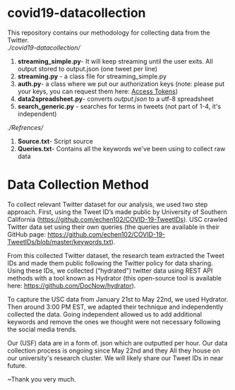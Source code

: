 # covid19-datacollection
This repository contains our methodology for collecting data from the Twitter.     
*./covid19-datacollection/*        
1) **streaming_simple.py**- It will keep streaming until the user exits. All output stored to output.json (one tweet per line)
2) **streaming.py** - a class file for streaming_simple.py
3) **auth.py**- a class where we put our authorization keys (note: please put your keys, you can request them here: [Access Tokens](https://developer.twitter.com/en/docs/basics/authentication/oauth-1-0a/obtaining-user-access-tokens]))
4) **data2spreadsheet.py**- converts *output.json* to a utf-8 spreadsheet
5) **search_generic.py** - searches for terms in tweets (not part of 1-4, it's independent)   
   
*./Refrences/*     
1) **Source.txt**- Script source   
2) **Queries.txt**- Contains all the keywords we've been using to collect raw data

# Data Collection Method        

To collect relevant Twitter dataset for our analysis, we used two step approach. First, using the Tweet ID’s made public by University of Southern California (https://github.com/echen102/COVID-19-TweetIDs). USC crawled Twitter data set using their own queries (the queries are available in their GitHub page: https://github.com/echen102/COVID-19-TweetIDs/blob/master/keywords.txt).

  From this collected Twitter dataset, the research team extracted the Tweet IDs and made them public following the Twitter policy for data sharing. Using these IDs, we collected (“hydrated") twitter data using REST API methods with a tool known as Hydrator (this open-source tool is available here: https://github.com/DocNow/hydrator).
 
  To capture the USC data from January 21st to May 22nd, we used Hydrator. Then around 3:00 PM EST, we adapted their technique and independently collected the data. Going independent allowed us to add additional keywords and remove the ones we thought were not necessary following the social media trends.

  Our (USF) data are in a form of. json which are outputted per hour. Our data collection process is ongoing since May 22nd and they All they house on our university's research cluster. We will likely share our Tweet IDs in near future. 

~Thank you very much.
     

     

